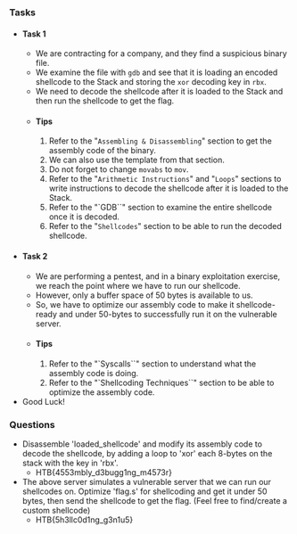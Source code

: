 ### Tasks
- #### Task 1
	- We are contracting for a company, and they find a suspicious binary file.
	- We examine the file with `gdb` and see that it is loading an encoded shellcode to the Stack and storing the `xor` decoding key in `rbx`. 
	- We need to decode the shellcode after it is loaded to the Stack and then run the shellcode to get the flag.
	- #### Tips
		1. Refer to the "`Assembling & Disassembling`" section to get the assembly code of the binary. 
		2. We can also use the template from that section. 
		3. Do not forget to change `movabs` to `mov`.
		4. Refer to the "`Arithmetic Instructions`" and "`Loops`" sections to write instructions to decode the shellcode after it is loaded to the Stack.
		5. Refer to the "`GDB``" section to examine the entire shellcode once it is decoded.
		6. Refer to the "`Shellcodes`" section to be able to run the decoded shellcode.
- #### Task 2
	- We are performing a pentest, and in a binary exploitation exercise, we reach the point where we have to run our shellcode. 
	- However, only a buffer space of 50 bytes is available to us. 
	- So, we have to optimize our assembly code to make it shellcode-ready and under 50-bytes to successfully run it on the vulnerable server.
	- #### Tips
		1. Refer to the "`Syscalls``" section to understand what the assembly code is doing.
		2. Refer to the "`Shellcoding Techniques``" section to be able to optimize the assembly code.
- Good Luck!



### Questions
- Disassemble 'loaded_shellcode' and modify its assembly code to decode the shellcode, by adding a loop to 'xor' each 8-bytes on the stack with the key in 'rbx'.
	- HTB{4553mbly_d3bugg1ng_m4573r}
- The above server simulates a vulnerable server that we can run our shellcodes on. Optimize 'flag.s' for shellcoding and get it under 50 bytes, then send the shellcode to get the flag. (Feel free to find/create a custom shellcode)
	- HTB{5h3llc0d1ng_g3n1u5}